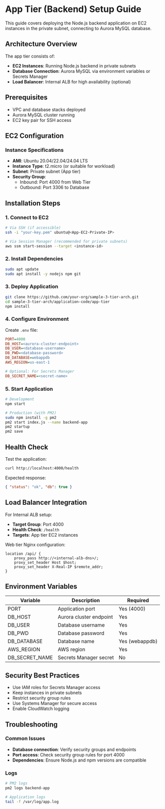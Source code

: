 # App Tier (Backend) Setup Guide

This guide covers deploying the Node.js backend application on EC2 instances in the private subnet, connecting to Aurora MySQL database.

## Architecture Overview

The app tier consists of:
- **EC2 Instances**: Running Node.js backend in private subnets
- **Database Connection**: Aurora MySQL via environment variables or Secrets Manager
- **Load Balancer**: Internal ALB for high availability (optional)

## Prerequisites

- VPC and database stacks deployed
- Aurora MySQL cluster running
- EC2 key pair for SSH access

## EC2 Configuration

### Instance Specifications
- **AMI**: Ubuntu 20.04/22.04/24.04 LTS
- **Instance Type**: t2.micro (or suitable for workload)
- **Subnet**: Private subnet (App tier)
- **Security Group**: 
  - Inbound: Port 4000 from Web Tier
  - Outbound: Port 3306 to Database

## Installation Steps

### 1. Connect to EC2
```bash
# Via SSH (if accessible)
ssh -i "your-key.pem" ubuntu@<App-EC2-Private-IP>

# Via Session Manager (recommended for private subnets)
aws ssm start-session --target <instance-id>
```

### 2. Install Dependencies
```bash
sudo apt update
sudo apt install -y nodejs npm git
```

### 3. Deploy Application
```bash
git clone https://github.com/your-org/sample-3-tier-arch.git
cd sample-3-tier-arch/application-code/app-tier
npm install
```

### 4. Configure Environment
Create `.env` file:
```ini
PORT=4000
DB_HOST=<aurora-cluster-endpoint>
DB_USER=<database-username>
DB_PWD=<database-password>
DB_DATABASE=webappdb
AWS_REGION=us-east-1

# Optional: For Secrets Manager
DB_SECRET_NAME=<secret-name>
```

### 5. Start Application
```bash
# Development
npm start

# Production (with PM2)
sudo npm install -g pm2
pm2 start index.js --name backend-app
pm2 startup
pm2 save
```

## Health Check

Test the application:
```bash
curl http://localhost:4000/health
```

Expected response:
```json
{ "status": "ok", "db": true }
```

## Load Balancer Integration

For Internal ALB setup:
- **Target Group**: Port 4000
- **Health Check**: `/health`
- **Targets**: App tier EC2 instances

Web tier Nginx configuration:
```nginx
location /api/ {
    proxy_pass http://<internal-alb-dns>/;
    proxy_set_header Host $host;
    proxy_set_header X-Real-IP $remote_addr;
}
```

## Environment Variables

| Variable | Description | Required |
|----------|-------------|----------|
| PORT | Application port | Yes (4000) |
| DB_HOST | Aurora cluster endpoint | Yes |
| DB_USER | Database username | Yes |
| DB_PWD | Database password | Yes |
| DB_DATABASE | Database name | Yes (webappdb) |
| AWS_REGION | AWS region | Yes |
| DB_SECRET_NAME | Secrets Manager secret | No |

## Security Best Practices

- Use IAM roles for Secrets Manager access
- Keep instances in private subnets
- Restrict security group rules
- Use Systems Manager for secure access
- Enable CloudWatch logging

## Troubleshooting

### Common Issues
- **Database connection**: Verify security groups and endpoints
- **Port access**: Check security group rules for port 4000
- **Dependencies**: Ensure Node.js and npm versions are compatible

### Logs
```bash
# PM2 logs
pm2 logs backend-app

# Application logs
tail -f /var/log/app.log
```
